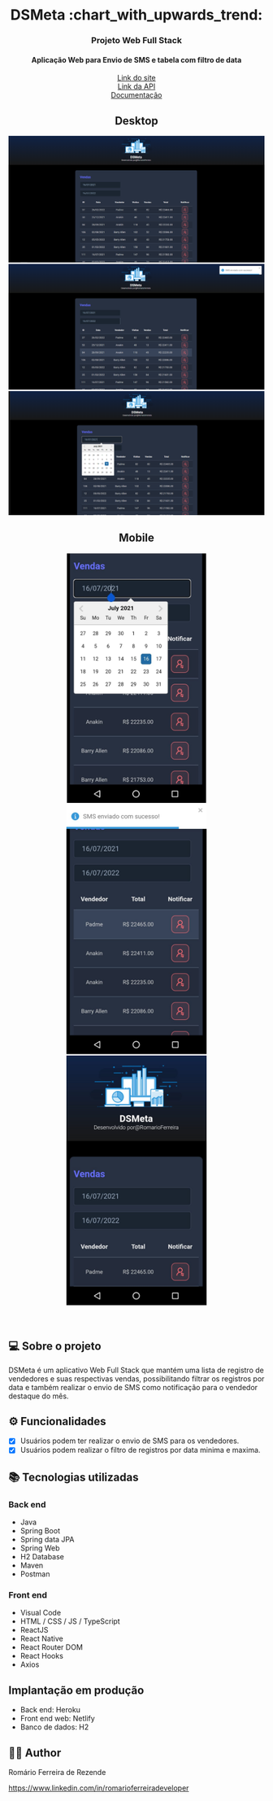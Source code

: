 
<H1 align="center">DSMeta :chart_with_upwards_trend: </h1>




<H3 align="center"> Projeto Web Full Stack</H3>
<H4 align="center">Aplicação Web para Envio de SMS e tabela com filtro de data</H4>

<p align="center">
  <a href="https://dsmeta-romario.netlify.app">Link do site</a><br>
  <a href="https://dsmeta-romariof.herokuapp.com/">Link da API</a><br>
  <a href="em construçao">Documentação</a>
</p>


<div align="center">
  <h2>Desktop</h2>
  <img src="https://github.com/Romariorfr/dsmeta-projeto/blob/master/frontend/assets/img1-pc.png" alt="Movies list page on desktop"/>
  <img src="https://github.com/Romariorfr/dsmeta-projeto/blob/master/frontend/assets/img2-pc.png" alt="Movie form page on desktop"/>
  <img src="https://github.com/Romariorfr/dsmeta-projeto/blob/master/frontend/assets/img3-pc.png" alt="Movie form page on desktop"/>
</div>

<div align="center">
  <h2>Mobile</h2>
  <img height="491" src="https://github.com/Romariorfr/dsmeta-projeto/blob/master/frontend/assets/img1-mobile.png" alt="Movies list page on mobile" />
  <img height="491" src="https://github.com/Romariorfr/dsmeta-projeto/blob/master/frontend/assets/img2-mobile.png" alt="Movie form page on mobile" />
  <img height="491" src="https://github.com/Romariorfr/dsmeta-projeto/blob/master/frontend/assets/img4-mobile.png" alt="Movie form page on mobile" />
</div>
<br><br>


## 💻 Sobre o projeto
DSMeta é um aplicativo Web Full Stack que mantém uma lista de registro de vendedores e suas respectivas vendas, possibilitando filtrar os registros por data e também realizar o envio de SMS como notificação para o vendedor destaque do mês.

## ⚙️ Funcionalidades

- [x] Usuários podem ter realizar o envio de SMS para os vendedores.
- [x] Usuários podem realizar o filtro de registros por data minima e maxima.

## :books: Tecnologias utilizadas
### Back end
- Java
- Spring Boot
- Spring data JPA
- Spring Web
- H2 Database
- Maven
- Postman

### Front end
- Visual Code
- HTML / CSS / JS / TypeScript
- ReactJS
- React Native
- React Router DOM
- React Hooks 
- Axios

## Implantação em produção
- Back end: Heroku
- Front end web: Netlify
- Banco de dados: H2



## :astronaut: Author 

Romário Ferreira de Rezende

https://www.linkedin.com/in/romarioferreiradeveloper













